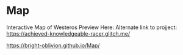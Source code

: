 # Map
Interactive Map of Westeros
Preview Here: Alternate link to projject: https://achieved-knowledgeable-racer.glitch.me/

https://bright-oblivion.github.io/Map/
